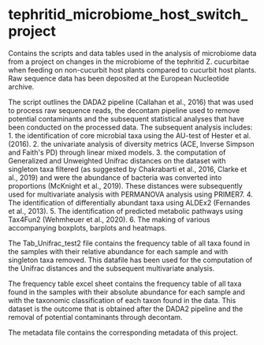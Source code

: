 # tephritid_microbiome_host_switch_project
Contains the scripts and data tables used in the analysis of microbiome data from a project on changes in the microbiome of the tephritid Z. cucurbitae when feeding on non-cucurbit host plants compared to cucurbit host plants. Raw sequence data has been deposited at the European Nucleotide archive. 

The script outlines the DADA2 pipeline (Callahan et al., 2016) that was used to process raw sequence reads, the decontam pipeline used to remove potential contaminants and the subsequent statistical analyses that have been conducted on the processed data. The subsequent analysis includes: 
         1. the identification of core microbial taxa using the AU-test of Hester et al. (2016).
         2. the univariate analysis of diversity metrics (ACE, Inverse Simpson and Faith's PD) through linear mixed models. 
         3. the computation of Generalized and Unweighted Unifrac distances on the dataset with singleton taxa filtered (as suggested by Chakrabarti et al., 2016, Clarke et al., 2019) and were the abundance of bacteria was converted into proportions (McKnight et al., 2019). These distances were subsequently used for multivariate analysis with PERMANOVA analysis using PRIMER7. 
         4. The identification of differentially abundant taxa using ALDEx2 (Fernandes et al., 2013).
         5. The identification of predicted metabolic pathways using Tax4Fun2 (Wehmheuer et al., 2020).
         6. The making of various accompanying boxplots, barplots and heatmaps.

The Tab_Unifrac_test2 file contains the frequency table of all taxa found in the samples with their relative abundance for each sample and with singleton taxa removed. This datafile has been used for the computation of the Unifrac distances and the subsequent multivariate analysis.

The frequency table excel sheet contains the frequency table of all taxa found in the samples with their absolute abundance for each sample and with the taxonomic classification of each taxon found in the data. This dataset is the outcome that is obtained after the DADA2 pipeline and the removal of potential contaminants through decontam.

The metadata file contains the corresponding metadata of this project.
